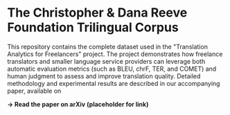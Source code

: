 # The Christopher & Dana Reeve Foundation Trilingual Corpus
This repository contains the complete dataset used in the "Translation Analytics for Freelancers" project. The project demonstrates how freelance translators and smaller language service providers can leverage both automatic evaluation metrics (such as BLEU, chrF, TER, and COMET) and human judgment to assess and improve translation quality. Detailed methodology and experimental results are described in our accompanying paper, available on 

**→ Read the paper on arXiv (placeholder for link)**
